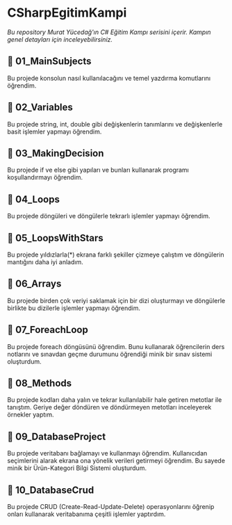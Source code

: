 # CSharpEgitimKampi
*Bu repository Murat Yücedağ'ın C# Eğitim Kampı serisini içerir. Kampın genel detayları için inceleyebilirsiniz.*

## 📌 01_MainSubjects
Bu projede konsolun nasıl kullanılacağını ve temel yazdırma komutlarını öğrendim.

## 📌 02_Variables
Bu projede string, int, double gibi değişkenlerin tanımlarını ve değişkenlerle basit işlemler yapmayı öğrendim.

## 📌 03_MakingDecision
Bu projede if ve else gibi yapıları ve bunları kullanarak programı koşullandırmayı öğrendim. 

## 📌 04_Loops
Bu projede döngüleri ve döngülerle tekrarlı işlemler yapmayı öğrendim.

## 📌 05_LoopsWithStars
Bu projede yıldızlarla(*) ekrana farklı şekiller çizmeye çalıştım ve döngülerin mantığını daha iyi anladım.

## 📌 06_Arrays
Bu projede birden çok veriyi saklamak için bir dizi oluşturmayı ve döngülerle birlikte bu dizilerle işlemler yapmayı öğrendim. 

## 📌 07_ForeachLoop
Bu projede foreach döngüsünü öğrendim. Bunu kullanarak öğrencilerin ders notlarını ve sınavdan geçme durumunu öğrendiği minik bir sınav sistemi oluşturdum.  

## 📌 08_Methods
Bu projede kodları daha yalın ve tekrar kullanılabilir hale getiren metotlar ile tanıştım. Geriye değer döndüren ve döndürmeyen metotları inceleyerek örnekler yaptım. 

## 📌 09_DatabaseProject
Bu projede veritabanı bağlamayı ve kullanmayı öğrendim. Kullanıcıdan seçimlerini alarak ekrana ona yönelik verileri getirmeyi öğrendim. Bu sayede minik bir Ürün-Kategori Bilgi Sistemi oluşturdum.

## 📌 10_DatabaseCrud
Bu projede CRUD (Create-Read-Update-Delete) operasyonlarını öğrenip onları kullanarak veritabanıma çeşitli işlemler yaptırdım.
